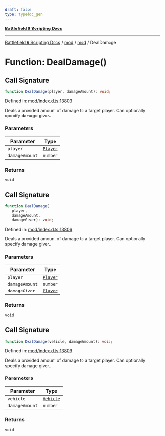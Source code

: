 ```yaml
---
draft: false
type: typedoc_gen
---
```


[**Battlefield 6 Scripting Docs**](../../../_index.md)

***

[Battlefield 6 Scripting Docs](../../../_index.md) / [mod](../../_index.md) / [mod](../_index.md) / DealDamage

# Function: DealDamage()

## Call Signature

```ts
function DealDamage(player, damageAmount): void;
```

Defined in: [mod/index.d.ts:13803](https://github.com/battlefield-portal-community/portal-docs/blob/ff09b2690670f74de7e97198022e5a97ff1161ff/generators/santiago/mod/index.d.ts#L13803)

Deals a provided amount of damage to a target player. Can optionally specify damage giver..

### Parameters

| Parameter | Type |
| ------ | ------ |
| `player` | [`Player`](../Player/_index.md) |
| `damageAmount` | `number` |

### Returns

`void`

## Call Signature

```ts
function DealDamage(
   player, 
   damageAmount, 
   damageGiver): void;
```

Defined in: [mod/index.d.ts:13806](https://github.com/battlefield-portal-community/portal-docs/blob/ff09b2690670f74de7e97198022e5a97ff1161ff/generators/santiago/mod/index.d.ts#L13806)

Deals a provided amount of damage to a target player. Can optionally specify damage giver..

### Parameters

| Parameter | Type |
| ------ | ------ |
| `player` | [`Player`](../Player/_index.md) |
| `damageAmount` | `number` |
| `damageGiver` | [`Player`](../Player/_index.md) |

### Returns

`void`

## Call Signature

```ts
function DealDamage(vehicle, damageAmount): void;
```

Defined in: [mod/index.d.ts:13809](https://github.com/battlefield-portal-community/portal-docs/blob/ff09b2690670f74de7e97198022e5a97ff1161ff/generators/santiago/mod/index.d.ts#L13809)

Deals a provided amount of damage to a target player. Can optionally specify damage giver..

### Parameters

| Parameter | Type |
| ------ | ------ |
| `vehicle` | [`Vehicle`](../Vehicle/_index.md) |
| `damageAmount` | `number` |

### Returns

`void`
